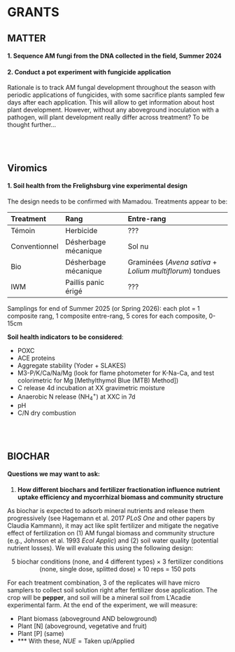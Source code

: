 # GRANTS

## MATTER

#### 1. Sequence AM fungi from the DNA collected in the field, Summer 2024

#### 2. Conduct a pot experiment with fungicide application
Rationale is to track AM fungal development throughout the season with periodic applications of fungicides, with some sacrifice plants sampled few days after each application. This will allow to get information about host plant development. However, without any aboveground inoculation with a pathogen, will plant development really differ across treatment? To be thought further...


<br><br>

## Viromics

#### 1. Soil health from the Frelighsburg vine experimental design

The design needs to be confirmed with Mamadou. Treatments appear to be:

|Treatment|Rang|Entre-rang|
|:---|:-----|:--------|
|Témoin|Herbicide|???|
|Conventionnel|Désherbage mécanique|Sol nu|
|Bio|Désherbage mécanique|Graminées (*Avena sativa* + *Lolium multiflorum*) tondues|
|IWM|Paillis panic érigé|???|

Samplings for end of Summer 2025 (or Spring 2026): each plot = 1 composite rang, 1 composite entre-rang, 5 cores for each composite, 0-15cm

**Soil health indicators to be considered**:
* POXC
* ACE proteins
* Aggregate stability (Yoder + SLAKES)
* M3-P/K/Ca/Na/Mg (look for flame photometer for K-Na-Ca, and test colorimetric for Mg [Methylthymol Blue (MTB) Method])
* C release 4d incubation at XX gravimetric moisture
* Anaerobic N release (NH<sub>4</sub><sup>+</sup>) at XXC in 7d
* pH
* C/N dry combustion 

<br><br>

## BIOCHAR

#### **Questions we may want to ask**:

1. **How different biochars and fertilizer fractionation influence nutrient uptake efficiency and mycorrhizal biomass and community structure**

As biochar is expected to adsorb mineral nutrients and release them progressively (see Hagemann et al. 2017 *PLoS One* and other papers by Claudia Kammann), it may act like split fertilizer and mitigate the negative effect of fertilization on (1) AM fungal biomass and community structure (e.g., Johnson et al. 1993 *Ecol Applic*) and (2) soil water quality (potential nutrient losses). We will evaluate this using the following design:

<center>5 biochar conditions (none, and 4 different types) × 3 fertilizer conditions (none, single dose, splitted dose) × 10 reps = 150 pots </center>

For each treatment combination, 3 of the replicates will have micro samplers to collect soil solution right after fertilizer dose application. The crop will be **pepper**, and soil will be a mineral soil from L'Acadie experimental farm. At the end of the experiment, we will measure:

* Plant biomass (aboveground AND belowground)
* Plant [N] (aboveground, vegetative and fruit)
* Plant [P] (same)
* *** With these, $NUE= \text{Taken up} / \text{Applied}$


